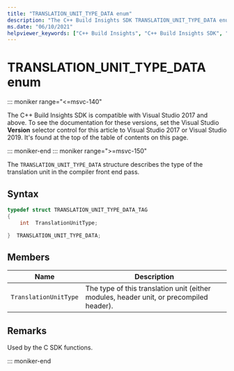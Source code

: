 ```yaml
---
title: "TRANSLATION_UNIT_TYPE_DATA enum"
description: "The C++ Build Insights SDK TRANSLATION_UNIT_TYPE_DATA enum reference."
ms.date: "06/10/2021"
helpviewer_keywords: ["C++ Build Insights", "C++ Build Insights SDK", "TRANSLATION_UNIT_TYPE_DATA", "throughput analysis", "build time analysis", "vcperf.exe"]
---
```

# TRANSLATION_UNIT_TYPE_DATA enum

::: moniker range="<=msvc-140"

The C++ Build Insights SDK is compatible with Visual Studio 2017 and above. To see the documentation for these versions, set the Visual Studio **Version** selector control for this article to Visual Studio 2017 or Visual Studio 2019. It's found at the top of the table of contents on this page.

::: moniker-end
::: moniker range=">=msvc-150"

The `TRANSLATION_UNIT_TYPE_DATA` structure describes the type of the translation unit in the compiler front end pass.

## Syntax

```cpp
typedef struct TRANSLATION_UNIT_TYPE_DATA_TAG
{
    int  TranslationUnitType;

}  TRANSLATION_UNIT_TYPE_DATA;
```

## Members

| Name | Description |
|--|--|
| `TranslationUnitType` | The type of this translation unit (either modules, header unit, or precompiled header). |

## Remarks

Used by the C SDK functions.

::: moniker-end
